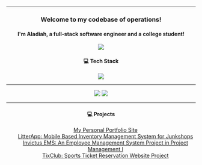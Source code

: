 <hr>
<h3 align="center">Welcome to my codebase of operations!</h3>
<h4 align="center">I'm Aladiah, a full-stack software engineer and a college student!</h4>

<p align="center">
  <img align="center" src="https://github.com/seoll27/seoll27/blob/main/rampo.gif">
</p>

<h4 align="center">💻 Tech Stack</h4>

<p align="center">
  <img src="https://skillicons.dev/icons?i=js,html,css,react,nodejs,mysql,php,bootstrap,tailwind,sass">
</p>

<hr>

<p align="center">
  <img src="https://github-readme-stats.vercel.app/api?username=seoll27&theme=tokyonight&hide_border=false&include_all_commits=true&count_private=true">
  <img src="https://github-readme-streak-stats.herokuapp.com/?user=seoll27&theme=tokyonight&hide_border=false">
</p>

<hr>

<h4 align="center">💻 Projects</h4>

<ul align="center">
  <li style="list-style-type: none"><a href="https://sseoll.com/">My Personal Portfolio Site</a></li>
  <li style="list-style-type: none"><a href="https://github.com/seoll27/LitterApp">LitterApp: Mobile Based Inventory Management System for Junkshops</a></li>
  <li style="list-style-type: none"><a href="#">Invictus EMS: An Employee Management System Project in Project Management I</a></li>
  <li style="list-style-type: none"><a href="https://tixclub.sseoll.com/">TixClub: Sports Ticket Reservation Website Project</a></li>
</ul>
